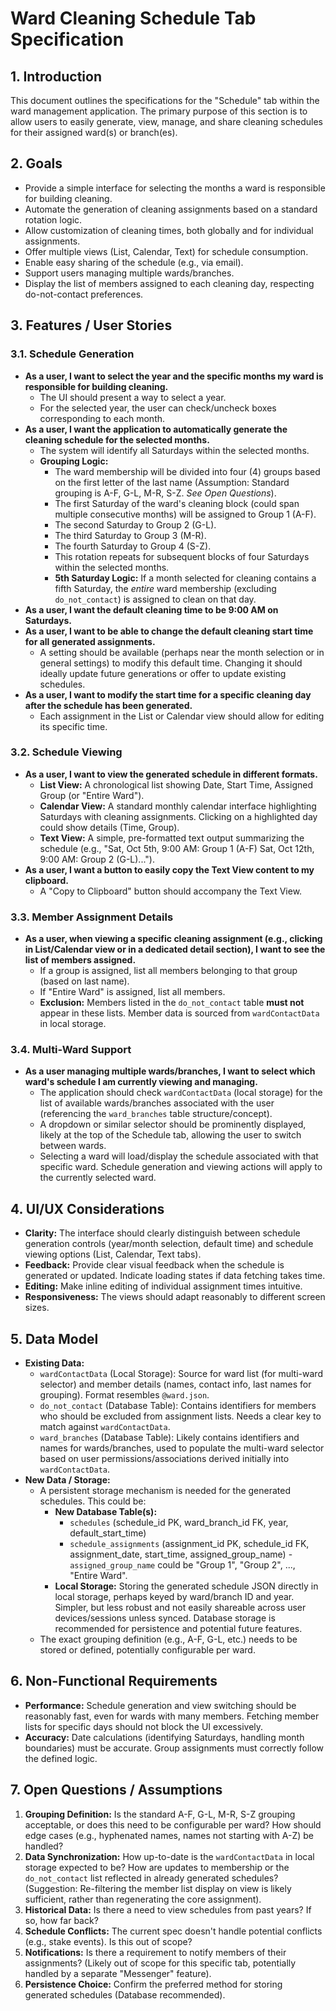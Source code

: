 # Ward Cleaning Schedule Tab Specification

## 1. Introduction

This document outlines the specifications for the "Schedule" tab within the ward management application. The primary purpose of this section is to allow users to easily generate, view, manage, and share cleaning schedules for their assigned ward(s) or branch(es).

## 2. Goals

*   Provide a simple interface for selecting the months a ward is responsible for building cleaning.
*   Automate the generation of cleaning assignments based on a standard rotation logic.
*   Allow customization of cleaning times, both globally and for individual assignments.
*   Offer multiple views (List, Calendar, Text) for schedule consumption.
*   Enable easy sharing of the schedule (e.g., via email).
*   Support users managing multiple wards/branches.
*   Display the list of members assigned to each cleaning day, respecting do-not-contact preferences.

## 3. Features / User Stories

### 3.1. Schedule Generation

*   **As a user, I want to select the year and the specific months my ward is responsible for building cleaning.**
    *   The UI should present a way to select a year.
    *   For the selected year, the user can check/uncheck boxes corresponding to each month.
*   **As a user, I want the application to automatically generate the cleaning schedule for the selected months.**
    *   The system will identify all Saturdays within the selected months.
    *   **Grouping Logic:**
        *   The ward membership will be divided into four (4) groups based on the first letter of the last name (Assumption: Standard grouping is A-F, G-L, M-R, S-Z. *See Open Questions*).
        *   The first Saturday of the ward's cleaning block (could span multiple consecutive months) will be assigned to Group 1 (A-F).
        *   The second Saturday to Group 2 (G-L).
        *   The third Saturday to Group 3 (M-R).
        *   The fourth Saturday to Group 4 (S-Z).
        *   This rotation repeats for subsequent blocks of four Saturdays within the selected months.
        *   **5th Saturday Logic:** If a month selected for cleaning contains a fifth Saturday, the *entire* ward membership (excluding `do_not_contact`) is assigned to clean on that day.
*   **As a user, I want the default cleaning time to be 9:00 AM on Saturdays.**
*   **As a user, I want to be able to change the default cleaning start time for all generated assignments.**
    *   A setting should be available (perhaps near the month selection or in general settings) to modify this default time. Changing it should ideally update future generations or offer to update existing schedules.
*   **As a user, I want to modify the start time for a specific cleaning day after the schedule has been generated.**
    *   Each assignment in the List or Calendar view should allow for editing its specific time.

### 3.2. Schedule Viewing

*   **As a user, I want to view the generated schedule in different formats.**
    *   **List View:** A chronological list showing Date, Start Time, Assigned Group (or "Entire Ward").
    *   **Calendar View:** A standard monthly calendar interface highlighting Saturdays with cleaning assignments. Clicking on a highlighted day could show details (Time, Group).
    *   **Text View:** A simple, pre-formatted text output summarizing the schedule (e.g., "Sat, Oct 5th, 9:00 AM: Group 1 (A-F)
Sat, Oct 12th, 9:00 AM: Group 2 (G-L)...").
*   **As a user, I want a button to easily copy the Text View content to my clipboard.**
    *   A "Copy to Clipboard" button should accompany the Text View.

### 3.3. Member Assignment Details

*   **As a user, when viewing a specific cleaning assignment (e.g., clicking in List/Calendar view or in a dedicated detail section), I want to see the list of members assigned.**
    *   If a group is assigned, list all members belonging to that group (based on last name).
    *   If "Entire Ward" is assigned, list all members.
    *   **Exclusion:** Members listed in the `do_not_contact` table **must not** appear in these lists. Member data is sourced from `wardContactData` in local storage.

### 3.4. Multi-Ward Support

*   **As a user managing multiple wards/branches, I want to select which ward's schedule I am currently viewing and managing.**
    *   The application should check `wardContactData` (local storage) for the list of available wards/branches associated with the user (referencing the `ward_branches` table structure/concept).
    *   A dropdown or similar selector should be prominently displayed, likely at the top of the Schedule tab, allowing the user to switch between wards.
    *   Selecting a ward will load/display the schedule associated with that specific ward. Schedule generation and viewing actions will apply to the currently selected ward.

## 4. UI/UX Considerations

*   **Clarity:** The interface should clearly distinguish between schedule generation controls (year/month selection, default time) and schedule viewing options (List, Calendar, Text tabs).
*   **Feedback:** Provide clear visual feedback when the schedule is generated or updated. Indicate loading states if data fetching takes time.
*   **Editing:** Make inline editing of individual assignment times intuitive.
*   **Responsiveness:** The views should adapt reasonably to different screen sizes.

## 5. Data Model

*   **Existing Data:**
    *   `wardContactData` (Local Storage): Source for ward list (for multi-ward selector) and member details (names, contact info, last names for grouping). Format resembles `@ward.json`.
    *   `do_not_contact` (Database Table): Contains identifiers for members who should be excluded from assignment lists. Needs a clear key to match against `wardContactData`.
    *   `ward_branches` (Database Table): Likely contains identifiers and names for wards/branches, used to populate the multi-ward selector based on user permissions/associations derived initially into `wardContactData`.
*   **New Data / Storage:**
    *   A persistent storage mechanism is needed for the generated schedules. This could be:
        *   **New Database Table(s):**
            *   `schedules` (schedule_id PK, ward_branch_id FK, year, default_start_time)
            *   `schedule_assignments` (assignment_id PK, schedule_id FK, assignment_date, start_time, assigned_group_name) - `assigned_group_name` could be "Group 1", "Group 2", ..., "Entire Ward".
        *   **Local Storage:** Storing the generated schedule JSON directly in local storage, perhaps keyed by ward/branch ID and year. Simpler, but less robust and not easily shareable across user devices/sessions unless synced. Database storage is recommended for persistence and potential future features.
    *   The exact grouping definition (e.g., A-F, G-L, etc.) needs to be stored or defined, potentially configurable per ward.

## 6. Non-Functional Requirements

*   **Performance:** Schedule generation and view switching should be reasonably fast, even for wards with many members. Fetching member lists for specific days should not block the UI excessively.
*   **Accuracy:** Date calculations (identifying Saturdays, handling month boundaries) must be accurate. Group assignments must correctly follow the defined logic.

## 7. Open Questions / Assumptions

1.  **Grouping Definition:** Is the standard A-F, G-L, M-R, S-Z grouping acceptable, or does this need to be configurable per ward? How should edge cases (e.g., hyphenated names, names not starting with A-Z) be handled?
2.  **Data Synchronization:** How up-to-date is the `wardContactData` in local storage expected to be? How are updates to membership or the `do_not_contact` list reflected in already generated schedules? (Suggestion: Re-filtering the member list display on view is likely sufficient, rather than regenerating the core assignment).
3.  **Historical Data:** Is there a need to view schedules from past years? If so, how far back?
4.  **Schedule Conflicts:** The current spec doesn't handle potential conflicts (e.g., stake events). Is this out of scope?
5.  **Notifications:** Is there a requirement to notify members of their assignments? (Likely out of scope for this specific tab, potentially handled by a separate "Messenger" feature).
6.  **Persistence Choice:** Confirm the preferred method for storing generated schedules (Database recommended). 